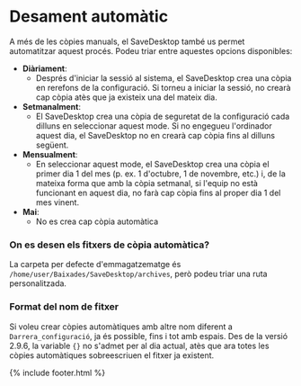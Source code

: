 
# Desament automàtic
A més de les còpies manuals, el SaveDesktop també us permet automatitzar aquest procés. Podeu triar entre aquestes opcions disponibles:
- **Diàriament**: 
  - Després d'iniciar la sessió al sistema, el SaveDesktop crea una còpia en rerefons de la configuració. Si torneu a iniciar la sessió, no crearà cap còpia atès que ja existeix una del mateix dia.
- **Setmanalment**:
  - El SaveDesktop crea una còpia de seguretat de la configuració cada dilluns en seleccionar aquest mode. Si no engegueu l'ordinador aquest dia, el SaveDesktop no en crearà cap còpia fins al dilluns següent.
- **Mensualment**:
  - En seleccionar aquest mode, el SaveDesktop crea una còpia el primer dia 1 del mes (p. ex. 1 d'octubre, 1 de novembre, etc.) i, de la mateixa forma que amb la còpia setmanal, si l'equip no està funcionant en aquest dia, no farà cap còpia fins al proper dia 1 del mes vinent.
- **Mai**:
  - No es crea cap còpia automàtica

### On es desen els fitxers de còpia automàtica?
La carpeta per defecte d'emmagatzematge és `/home/user/Baixades/SaveDesktop/archives`, però podeu triar una ruta personalitzada.

### Format del nom de fitxer
Si voleu crear còpies automàtiques amb altre nom diferent a `Darrera_configuració`, ja és possible, fins i tot amb espais. Des de la versió 2.9.6, la variable `{}` no s'admet per al dia actual, atès que ara totes les còpies automàtiques sobreescriuen el fitxer ja existent.



{% include footer.html %}
